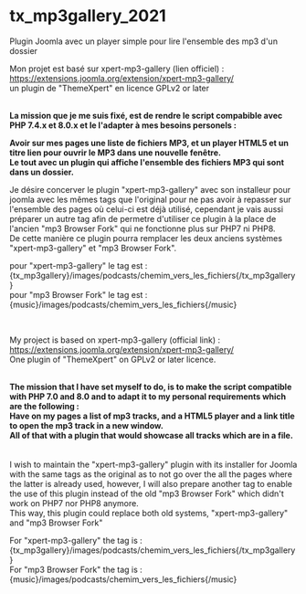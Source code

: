 # tx_mp3gallery_2021
Plugin Joomla avec un player simple pour lire l'ensemble des mp3 d'un dossier


Mon projet est basé sur xpert-mp3-gallery (lien officiel) :<br>
https://extensions.joomla.org/extension/xpert-mp3-gallery/<br>
un plugin de "ThemeXpert" en licence GPLv2 or later<br> <br>

<b>La mission que je me suis fixé, est de rendre le script compabible avec PHP 7.4.x et 8.0.x et le l'adapter à mes besoins personels :<p>
Avoir sur mes pages une liste de fichiers MP3, et un player HTML5 et un titre lien pour ouvrir le MP3 dans une nouvelle fenêtre.<br>
Le tout avec un plugin qui affiche l'ensemble des fichiers MP3 qui sont dans un dossier.</b></p>
	
Je désire concerver le plugin "xpert-mp3-gallery" avec son installeur pour joomla avec les mêmes tags que l'original pour ne pas avoir à repasser sur l'ensemble des pages où celui-ci est déjà utilisé, cependant je vais aussi préparer un autre tag afin de permetre d'utiliser ce plugin à la place de l'ancien "mp3 Browser Fork" qui ne fonctionne plus sur PHP7 ni PHP8.<br>
De cette manière ce plugin pourra remplacer les deux anciens systèmes "xpert-mp3-gallery" et "mp3 Browser Fork".<br>

pour "xpert-mp3-gallery" le tag est : {tx_mp3gallery}/images/podcasts/chemim_vers_les_fichiers{/tx_mp3gallery}<br>
pour "mp3 Browser Fork" le tag est : {music}/images/podcasts/chemim_vers_les_fichiers{/music}<br>

<br>

My project is based on xpert-mp3-gallery (official link) :<br>
https://extensions.joomla.org/extension/xpert-mp3-gallery/<br>
One plugin of "ThemeXpert" on GPLv2 or later licence.<br> <br>

<b>The mission that I have set myself to do, is to make the script compatible with PHP 7.0 and 8.0 and to adapt it to my personal requirements which are the following :<br>
Have on my pages a list of mp3 tracks, and a HTML5 player and a link title to open the mp3 track in a new window.<br>
All of that with a plugin that would showcase all tracks which are in a file.</b><br>
	<br> <br>
I wish to maintain the "xpert-mp3-gallery" plugin with its installer for Joomla with the same tags as the original as to not go over the all the pages where the latter is already used, however, I will also prepare another tag to enable the use of this plugin instead of the old "mp3 Browser Fork" which didn't work on PHP7 nor PHP8 anymore.<br>
This way, this plugin could replace both old systems, "xpert-mp3-gallery" and "mp3 Browser Fork"<br>

For "xpert-mp3-gallery" the tag is : {tx_mp3gallery}/images/podcasts/chemim_vers_les_fichiers{/tx_mp3gallery}<br>
For "mp3 Browser Fork" the tag is : {music}/images/podcasts/chemim_vers_les_fichiers{/music}<br>
